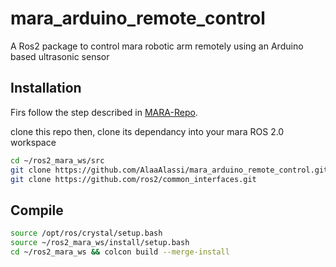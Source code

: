# mara_arduino_remote_control
A Ros2 package to control mara robotic arm remotely using an Arduino based ultrasonic sensor

## Installation 
Firs follow the step described in
[MARA-Repo](https://github.com/AcutronicRobotics/MARA).
 
 clone this repo 
 then, clone its dependancy into your mara ROS 2.0 workspace
 ```bash
cd ~/ros2_mara_ws/src
git clone https://github.com/AlaaAlassi/mara_arduino_remote_control.git
git clone https://github.com/ros2/common_interfaces.git
```
 
 ## Compile
 


```bash
source /opt/ros/crystal/setup.bash
source ~/ros2_mara_ws/install/setup.bash
cd ~/ros2_mara_ws && colcon build --merge-install  
```

